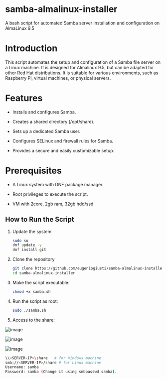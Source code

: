 # samba-almalinux-installer
A bash script for automated Samba server installation and configuration on AlmaLinux 9.5

# Introduction

This script automates the setup and configuration of a Samba file server on a Linux machine. It is designed for Almalinux 9.5, but can be adapted for other Red Hat distributions. It is suitable for various environments, such as Raspberry Pi, virtual machines, or physical servers.

# Features

- Installs and configures Samba.

- Creates a shared directory (/opt/share).

- Sets up a dedicated Samba user.

- Configures SELinux and firewall rules for Samba.

- Provides a secure and easily customizable setup.

# Prerequisites

- A Linux system with DNF package manager.

- Root privileges to execute the script.

- VM with 2core, 2gb ram, 32gb hdd/ssd


## How to Run the Script

1. Update the system
   ```bash
   sudo su
   dnf update -y
   dnf install git

2. Clone the repository
   ```bash
   git clone https://github.com/eugeniogiusti/samba-almalinux-installer.git
   cd samba-almalinux-installer


3. Make the script executable:
   ```bash
   chmod +x samba.sh


4. Run the script as root:
   ```bash
   sudo ./samba.sh


5. Access to the share:

![image](https://github.com/user-attachments/assets/2ae12d3e-6083-4d9f-8aa3-10fc91fd546e)

![image](https://github.com/user-attachments/assets/d0895469-5af9-42ff-a812-a8255bd0a95b)

![image](https://github.com/user-attachments/assets/495f35c9-5d05-47de-a2f6-c748581ce73a)

   ```bash
   \\<SERVER-IP>\share   # for Windows machine
   smb://<SERVER-IP>/share # for Linux machine
   Username: samba
   Password: samba (Change it using smbpasswd samba).
   
